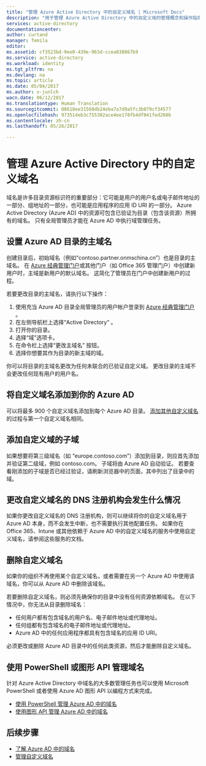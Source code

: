 ```yaml
---
title: "管理 Azure Active Directory 中的自定义域名 | Microsoft Docs"
description: "用于管理 Azure Active Directory 中的自定义域的管理概念和操作指南"
services: active-directory
documentationcenter: 
author: curtand
manager: femila
editor: 
ms.assetid: cf3523bd-9ee0-439e-963d-ccea038867b9
ms.service: active-directory
ms.workload: identity
ms.tgt_pltfrm: na
ms.devlang: na
ms.topic: article
ms.date: 05/04/2017
ms.author: v-junlch
wacn.date: 06/12/2017
ms.translationtype: Human Translation
ms.sourcegitcommit: 08618ee31568db24eba7a7d9a5fc3b079cf34577
ms.openlocfilehash: 973514eb3c755302ace4ee178fb4df041fed260b
ms.contentlocale: zh-cn
ms.lasthandoff: 05/26/2017

---
```

# <a name="managing-custom-domain-names-in-your-azure-active-directory"></a>管理 Azure Active Directory 中的自定义域名
域名是许多目录资源标识符的重要部分：它可能是用户的用户名或电子邮件地址的一部分、组地址的一部分，也可能是应用程序的应用 ID URI 的一部分。 Azure Active Directory (Azure AD) 中的资源可包含已验证为目录（包含该资源）所拥有的域名。 只有全局管理员才能在 Azure AD 中执行域管理任务。

## <a name="set-the-primary-domain-name-for-your-azure-ad-directory"></a>设置 Azure AD 目录的主域名
创建目录后，初始域名（例如“contoso.partner.onmschina.cn”）也是目录的主域名。 在 [Azure 经典管理门户](https://manage.windowsazure.cn/)或其他门户（如 Office 365 管理门户）中创建新用户时，主域是新用户的默认域名。 这简化了管理员在门户中创建新用户的过程。

若要更改目录的主域名，请执行以下操作：

1. 使用充当 Azure AD 目录全局管理员的用户帐户登录到 [Azure 经典管理门户](https://manage.windowsazure.cn/) 。
2. 在左侧导航栏上选择“Active Directory”  。
3. 打开你的目录。
4. 选择“域”选项卡。
5. 在命令栏上选择“更改主域名”  按钮。
6. 选择你想要其作为目录的新主域的域。

你可以将目录的主域名更改为任何未联合的已验证自定义域。 更改目录的主域不会更改任何现有用户的用户名。

## <a name="add-custom-domain-names-to-your-azure-ad"></a>将自定义域名添加到你的 Azure AD
可以将最多 900 个自定义域名添加到每个 Azure AD 目录。 [添加其他自定义域名](active-directory-add-domain.md)的过程与第一个自定义域名相同。

## <a name="add-subdomains-of-a-custom-domain"></a>添加自定义域的子域
如果想要将第三级域名（如 “europe.contoso.com”）添加到目录，则应首先添加并验证第二级域，例如 contoso.com。 子域将由 Azure AD 自动验证。 若要查看刚添加的子域是否已经过验证，请刷新浏览器中的页面，其中列出了目录中的域。

## <a name="what-to-do-if-you-change-the-dns-registrar-for-your-custom-domain-name"></a>更改自定义域名的 DNS 注册机构会发生什么情况
如果你更改自定义域名的 DNS 注册机构，则可以继续将你的自定义域名用于 Azure AD 本身，而不会发生中断，也不需要执行其他配置任务。 如果你在 Office 365、Intune 或其他依赖于 Azure AD 中的自定义域名的服务中使用自定义域名，请参阅这些服务的文档。

## <a name="delete-a-custom-domain-name"></a>删除自定义域名
如果你的组织不再使用某个自定义域名，或者需要在另一个 Azure AD 中使用该域名，你可以从 Azure AD 中删除该域名。

若要删除自定义域名，则必须先确保你的目录中没有任何资源依赖域名。 在以下情况中，你无法从目录删除域名：

- 任何用户都有包含域名的用户名、电子邮件地址或代理地址。
- 任何组都有包含域名的电子邮件地址或代理地址。
- Azure AD 中的任何应用程序都具有包含域名的应用 ID URI。

必须更改或删除 Azure AD 目录中的任何此类资源，然后才能删除自定义域名。

## <a name="use-powershell-or-graph-api-to-manage-domain-names"></a>使用 PowerShell 或图形 API 管理域名
针对 Azure Active Directory 中域名的大多数管理任务也可以使用 Microsoft PowerShell 或者使用 Azure AD 图形 API 以编程方式来完成。

- [使用 PowerShell 管理 Azure AD 中的域名](https://msdn.microsoft.com/library/azure/e1ef403f-3347-4409-8f46-d72dafa116e0#BKMK_ManageDomains)
- [使用图形 API 管理 Azure AD 中的域名](https://msdn.microsoft.com/Library/Azure/Ad/Graph/api/domains-operations)

## <a name="next-steps"></a>后续步骤
- [了解 Azure AD 中的域名](active-directory-add-domain-concepts.md)
- [管理自定义域名](active-directory-add-manage-domain-names.md)



